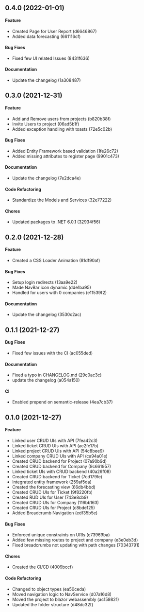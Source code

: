 ## 0.4.0 (2022-01-01)

#### Feature

* Created Page for User Report (d6646867)
* Added data forecasting (661116cf)

#### Bug Fixes

* Fixed few UI related Issues (8431f636)

#### Documentation

* Update the changelog (1a308487)


## 0.3.0 (2021-12-31)

#### Feature

* Add and Remove users from projects (b820b38f)
* Invite Users to project (06ad5b1f)
* Added exception handling with toasts (72e5c02b)

#### Bug Fixes

* Added Entity Framework based validation (1fe26c72)
* Added missing attributes to register page (9901c473)

#### Documentation

* Update the changelog (7e2dca4e)

#### Code Refactoring

* Standardize the Models and Services (32e77222)

#### Chores

* Updated packages to .NET 6.0.1 (32934f56)


## 0.2.0 (2021-12-28)

#### Feature

* Created a CSS Loader Animation (81df90af)

#### Bug Fixes

* Setup login redirects (13aa9e22)
* Made NavBar icon dynamic (dde1ba95)
* Handled for users with 0 companies (e11539f2)

#### Documentation

* Update the changelog (3530c2ac)


## 0.1.1 (2021-12-27)

#### Bug Fixes

* Fixed few issues with the CI (ac055ded)

#### Documentation

* Fixed a typo in CHANGELOG.md (29c0ac3c)
* update the changelog (a054a150)

#### CI

* Enabled prepend on semantic-release (4ea7cb37)


## 0.1.0 (2021-12-27)

#### Feature

* Linked user CRUD UIs with API (7fea42c3)
* Linked ticket CRUD UIs with API (ac2fe17b)
* Linked project CRUD UIs with API (54c8bee9)
* Linked company CRUD UIs with API (ca94a01e)
* Created CRUD backend for Project (07a90b9d)
* Created CRUD backend for Company (9c661957)
* Linked ticket UIs with CRUD backend (40a26f08)
* Created CRUD backend for Ticket (7cd179fe)
* Integrated entity framework (259af5da)
* Created the forecasting view (66db4bbd)
* Created CRUD UIs for Ticket (9f8220fb)
* Created RUD UIs for User (743e8cb9)
* Created CRUD UIs for Company (116bb163)
* Created CRUD UIs for Project (c8bde125)
* Added Breadcrumb Navigation (edf35b5e)

#### Bug Fixes

* Enforced unique constraints on URIs (c73969ba)
* Added few missing routes to project and company (e3e0eb3d)
* Fixed breadcrumbs not updating with path changes (70343791)

#### Chores

* Created the CI/CD (4009bccf)

#### Code Refactoring

* Changed to object types (ea50ceda)
* Moved navigation logic to NavService (d07a16d8)
* Moved the project to blazor webassembly (ac159821)
* Updated the folder structure (d48dc32f)

